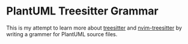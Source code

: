 # PlantUML Treesitter Grammar

This is my attempt to learn more about
[treesitter](https://github.com/tree-sitter/tree-sitter) and
[nvim-treesitter](https://github.com/nvim-treesitter/nvim-treesitter) by writing
a grammer for PlantUML source files.

